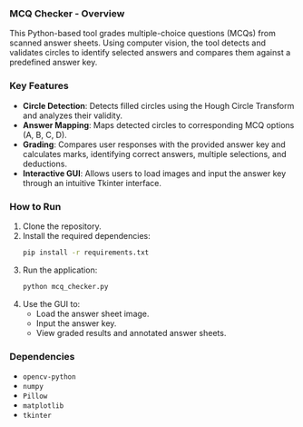 
### MCQ Checker - Overview
This Python-based tool grades multiple-choice questions (MCQs) from scanned answer sheets. Using computer vision, the tool detects and validates circles to identify selected answers and compares them against a predefined answer key.

### Key Features
- **Circle Detection**: Detects filled circles using the Hough Circle Transform and analyzes their validity.
- **Answer Mapping**: Maps detected circles to corresponding MCQ options (A, B, C, D).
- **Grading**: Compares user responses with the provided answer key and calculates marks, identifying correct answers, multiple selections, and deductions.
- **Interactive GUI**: Allows users to load images and input the answer key through an intuitive Tkinter interface.

### How to Run
1. Clone the repository.
2. Install the required dependencies:
   ```bash
   pip install -r requirements.txt
   ```
3. Run the application:
   ```bash
   python mcq_checker.py
   ```
4. Use the GUI to:
   - Load the answer sheet image.
   - Input the answer key.
   - View graded results and annotated answer sheets.

### Dependencies
- `opencv-python`
- `numpy`
- `Pillow`
- `matplotlib`
- `tkinter`
